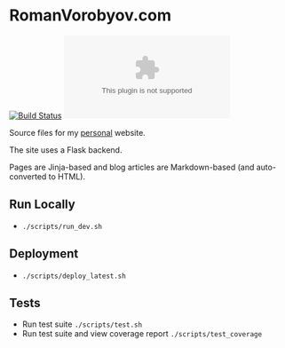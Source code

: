 # RomanVorobyov.com

[![Build Status](https://travis-ci.org/ravoro/romanvorobyov.com.svg?branch=master)](https://travis-ci.org/ravoro/romanvorobyov.com)
[![BCH compliance](https://bettercodehub.com/edge/badge/ravoro/romanvorobyov.com?branch=master)](https://bettercodehub.com/)

Source files for my [personal](http://romanvorobyov.com) website.

The site uses a Flask backend.

Pages are Jinja-based and blog articles are Markdown-based (and auto-converted to HTML).

## Run Locally
- `./scripts/run_dev.sh`

## Deployment
- `./scripts/deploy_latest.sh`

## Tests
- Run test suite `./scripts/test.sh`
- Run test suite and view coverage report `./scripts/test_coverage`
